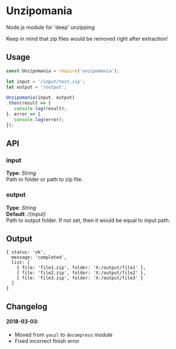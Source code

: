 # Unzipomania
Node.js module for 'deep' unzipping



Keep in mind that zip files would be removed right after extraction!


## Usage
```javascript
const Unzipomania = require('unzipomania');

let input = '/input/test.zip';
let output = '/output';

Unzipomania(input, output)
.then(result => {
   console.log(result);
}, error => {
   console.log(error);
});
```


## API

### input 
__Type__: *String*<br>
Path to folder or path to zip file.


### output 
__Type__: *String*<br>
__Default__: */{input}*<br>
 Path to output folder. If not set, then it would be equal to input path.



## Output
```
{ status: 'ok',
  message: 'completed',
  list: [
    { file: 'file1.zip', folder: 'X:/output/file1' },
    { file: 'file2.zip', folder: 'X:/output/file2' },
    { file: 'file3.zip', folder: 'X:/output/file3' }
  ]
}
```



## Changelog 
#### 2018-03-03:
- Moved from `yauzl` to `decompress` module 
- Fixed incorrect finish error


